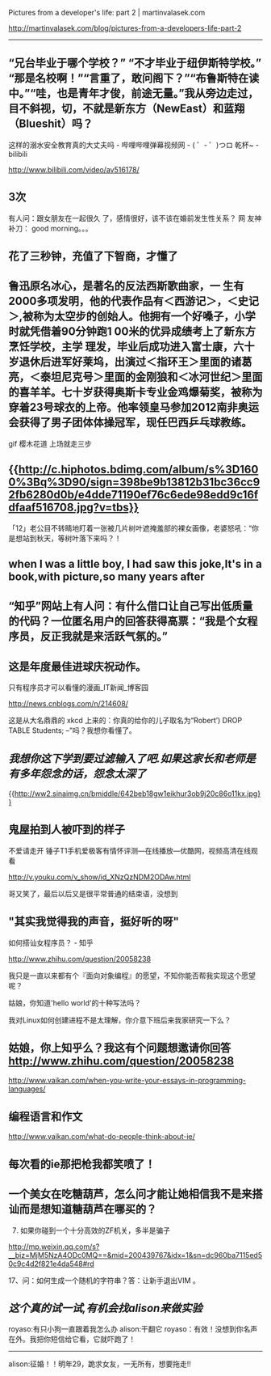    Pictures from a developer's life: part 2 | martinvalasek.com

   http://martinvalasek.com/blog/pictures-from-a-developers-life-part-2


   ------
   “兄台毕业于哪个学校？” “不才毕业于纽伊斯特学校。” “那是名校啊！”“言重了，敢问阁下？”“布鲁斯特在读中。”“哇，也是青年才俊，前途无量。”我从旁边走过，目不斜视，切，不就是新东方（NewEast）和蓝翔（Blueshit）吗？
------
这样的溺水安全教育真的大丈夫吗 - 哔哩哔哩弹幕视频网 - ( ゜- ゜)つロ 乾杯~ - bilibili

http://www.bilibili.com/video/av516178/

3次
------
有人问：跟女朋友在一起很久 了，感情很好，该不该在婚前发生性关系？ 网 友神补刀： good morning。。。

花了三秒钟，充值了下智商，才懂了
------
鲁迅原名冰心，是著名的反法西斯歌曲家，一 生有2000多项发明，他的代表作品有＜西游记＞，＜史记＞,被称为太空步的创始人。他拥有一个好嗓子，小学时就凭借着90分钟跑1 00米的优异成绩考上了新东方烹饪学校，主学 理发，毕业后成功进入富士康，六十岁退休后进军好莱坞，出演过＜指环王＞里面的诸葛亮，＜泰坦尼克号＞里面的金刚狼和＜冰河世纪＞里面的喜羊羊。七十岁获得奥斯卡专业金鸡爆菊奖，被称为穿着23号球衣的上帝。他率领皇马参加2012南非奥运会获得了男子团体体操冠军，现任巴西乒乓球教练。
------
gif 樱木花道 上场就走三步

{{http://c.hiphotos.bdimg.com/album/s%3D1600%3Bq%3D90/sign=398be9b13812b31bc36cc92fb6280d0b/e4dde71190ef76c6ede98edd9c16fdfaaf516708.jpg?v=tbs}}
------

「12」老公目不转睛地盯着一张被几片树叶遮掩羞部的裸女画像，老婆怒吼：“你是想站到秋天，等树叶落下来吗？！  

when I was a little boy, I had saw this joke,It's in a book,with picture,so many years after
------
“知乎”网站上有人问：有什么借口让自己写出低质量的代码？一位匿名用户的回答获得高票：“我是个女程序员，反正我就是来活跃气氛的。”
------
这是年度最佳进球庆祝动作。
------
只有程序员才可以看懂的漫画_IT新闻_博客园

http://news.cnblogs.com/n/214608/

这是从大名鼎鼎的 xkcd 上来的：你真的给你的儿子取名为“Robert’) DROP TABLE Students; –”吗？我想你看懂了。

*我想你这下学到要过滤输入了吧.如果这家长和老师是有多年怨念的话，怨念太深了*
------
{{http://ww2.sinaimg.cn/bmiddle/642beb18gw1eikhur3ob9j20c86o11kx.jpg}}

鬼屋拍到人被吓到的样子
------

不爱请走开 锤子T1手机爱极客有情怀评测—在线播放—优酷网，视频高清在线观看

http://v.youku.com/v_show/id_XNzQzNDM2ODAw.html

哥又笑了，最后以后又是很平常普通的结束语，没想到

"其实我觉得我的声音，挺好听的呀"
------
如何搭讪女程序员？ - 知乎

http://www.zhihu.com/question/20058238

我只是一直以来都有个『面向对象编程』的愿望，不知你能否帮我实现这个愿望呢？

姑娘，你知道'hello world'的十种写法吗？

我对Linux如何创建进程不是太理解，你介意下班后来我家研究一下么？

姑娘，你上知乎么？我这有个问题想邀请你回答
http://www.zhihu.com/question/20058238
------
http://www.vaikan.com/when-you-write-your-essays-in-programming-languages/

编程语言和作文
------
http://www.vaikan.com/what-do-people-think-about-ie/

每次看的ie那把枪我都笑喷了！
------
一个美女在吃糖葫芦，怎么问才能让她相信我不是来搭讪而是想知道糖葫芦在哪买的？
------
7. 如果你碰到一个十分高效的ZF机关，多半是骗子

http://mp.weixin.qq.com/s?__biz=MjM5NzA4ODc0MQ==&mid=200439767&idx=1&sn=dc960ba7115ed50c9c4d2f821e4da548#rd

17、问：如何生成一个随机的字符串？答：让新手退出VIM 。

*这个真的试一试,有机会找alison来做实验*
------
royaso:有只小狗一直跟着我怎么办
alison:干翻它
royaso：有效！没想到你名声在外。我把你短信给它看，它就吓跑了！

------------

alison:征婚！！明年29，跪求女友，一无所有，想要拖走!!
